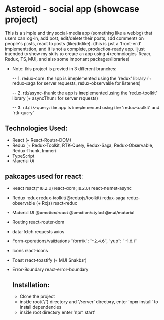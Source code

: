 # Asteroid - social app (showcase project)

  This is a simple and tiny social-media app (something like a weblog) that users can log-in, add post, edit/delete their posts, add comments on people's posts, react to posts (like/dislike). (this is just a 'front-end' implementation, and it is not a complete, production-ready app. I just intended to show my skills to create an app using 4 technologies: React, Redux, TS, MUI, and also some important packages/libraries)


  - Note: this project is provied in 3 different branches:

    -- 1. redux-core: the app is imeplemented using the 'redux' library (+ redux-saga for server requests, redux-observable for listeners) 

    -- 2. rtk/async-thunk: the app is imeplemented using the 'redux-toolkit' library (+ asyncThunk for server requests) 

    -- 3. rtk/rtk-query: the app is imeplemented using the 'redux-toolkit' and 'rtk-query'




## Technologies Used:
  - React (+ React-Router-DOM)
  - Redux (+ Redux-Toolkit, RTK-Query,  Redux-Saga, Redux-Observable, Redux-Thunk, Immer)
  - TypeScript
  - Material UI 



## pakcages used for react:

- React
react(^18.2.0)
react-dom(18.2.0)
react-helmet-async

- Redux
redux
redux-toolkit(@reduxjs/toolkit)
redux-saga
redux-observable (+ Rxjs)
react-redux

- Material UI
@emotion/react
@emotion/styled
@mui/material


- Routing
react-router-dom


- data-fetch requests
axios


- Form-operations/validations
"formik": "^2.4.6",
"yup": "^1.6.1"


- Icons
react-icons


- Toast
react-toastify (+ MUI Snakbar)

- Error-Boundary
react-error-boundary


  ## Installation:

  - Clone the project
  - inside root('/') directory and '/server' directory, enter 'npm install' to install dependencies
  - inside root directory enter 'npm start'
